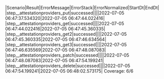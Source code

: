 |Scenario|Result|ErrorMessage|ErrorStack|ErrorNormalized|StartDt|EndDt|
|step__attestationproviders_put|successed||||2022-07-05 06:47:37.534320|2022-07-05 06:47:44.022416|
|step__attestationproviders_get|successed||||2022-07-05 06:47:44.022416|2022-07-05 06:47:45.360335|
|step__attestationproviders_get2|successed||||2022-07-05 06:47:45.360335|2022-07-05 06:47:46.634564|
|step__attestationproviders_get3|successed||||2022-07-05 06:47:46.635569|2022-07-05 06:47:48.087083|
|step__attestationproviders_patch|successed||||2022-07-05 06:47:48.087083|2022-07-05 06:47:54.199241|
|step__attestationproviders_delete|successed||||2022-07-05 06:47:54.199241|2022-07-05 06:48:02.573175|
Coverage: 6/6
